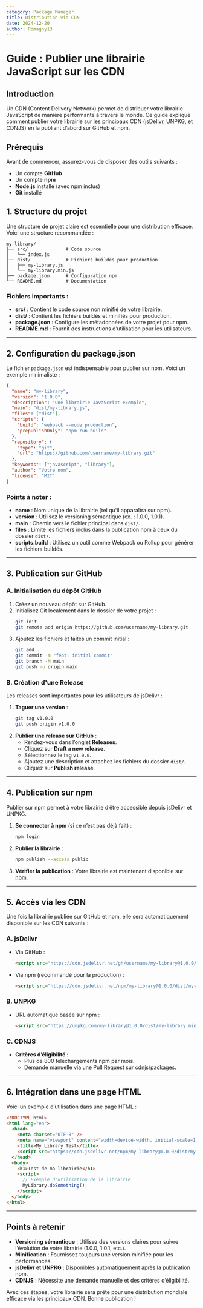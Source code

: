 ```yaml
---
category: Package Manager
title: Distribution via CDN
date: 2024-12-20
author: Romagny13
---
```


# Guide : Publier une librairie JavaScript sur les CDN

## Introduction

Un CDN (Content Delivery Network) permet de distribuer votre librairie JavaScript de manière performante à travers le monde. Ce guide explique comment publier votre librairie sur les principaux CDN (jsDelivr, UNPKG, et CDNJS) en la publiant d’abord sur GitHub et npm.

## Prérequis

Avant de commencer, assurez-vous de disposer des outils suivants :

- Un compte **GitHub**
- Un compte **npm**
- **Node.js** installé (avec npm inclus)
- **Git** installé

## 1. Structure du projet

Une structure de projet claire est essentielle pour une distribution efficace. Voici une structure recommandée :

```
my-library/
├── src/              # Code source
│   └── index.js
├── dist/             # Fichiers buildés pour production
│   ├── my-library.js
│   └── my-library.min.js
├── package.json      # Configuration npm
└── README.md         # Documentation
```

### Fichiers importants :

- **src/** : Contient le code source non minifié de votre librairie.
- **dist/** : Contient les fichiers buildés et minifiés pour production.
- **package.json** : Configure les métadonnées de votre projet pour npm.
- **README.md** : Fournit des instructions d’utilisation pour les utilisateurs.

---

## 2. Configuration du package.json

Le fichier `package.json` est indispensable pour publier sur npm. Voici un exemple minimaliste :

```json
{
  "name": "my-library",
  "version": "1.0.0",
  "description": "Une librairie JavaScript exemple",
  "main": "dist/my-library.js",
  "files": ["dist"],
  "scripts": {
    "build": "webpack --mode production",
    "prepublishOnly": "npm run build"
  },
  "repository": {
    "type": "git",
    "url": "https://github.com/username/my-library.git"
  },
  "keywords": ["javascript", "library"],
  "author": "Votre nom",
  "license": "MIT"
}
```

### Points à noter :

- **name** : Nom unique de la librairie (tel qu'il apparaîtra sur npm).
- **version** : Utilisez le versioning sémantique (ex. : 1.0.0, 1.0.1).
- **main** : Chemin vers le fichier principal dans `dist/`.
- **files** : Limite les fichiers inclus dans la publication npm à ceux du dossier `dist/`.
- **scripts.build** : Utilisez un outil comme Webpack ou Rollup pour générer les fichiers buildés.

---

## 3. Publication sur GitHub

### A. Initialisation du dépôt GitHub

1. Créez un nouveau dépôt sur GitHub.
2. Initialisez Git localement dans le dossier de votre projet :
   ```bash
   git init
   git remote add origin https://github.com/username/my-library.git
   ```
3. Ajoutez les fichiers et faites un commit initial :
   ```bash
   git add .
   git commit -m "feat: initial commit"
   git branch -M main
   git push -u origin main
   ```

### B. Création d'une Release

Les releases sont importantes pour les utilisateurs de jsDelivr :

1. **Taguer une version** :
   ```bash
   git tag v1.0.0
   git push origin v1.0.0
   ```
2. **Publier une release sur GitHub** :
   - Rendez-vous dans l’onglet **Releases**.
   - Cliquez sur **Draft a new release**.
   - Sélectionnez le tag `v1.0.0`.
   - Ajoutez une description et attachez les fichiers du dossier `dist/`.
   - Cliquez sur **Publish release**.

---

## 4. Publication sur npm

Publier sur npm permet à votre librairie d’être accessible depuis jsDelivr et UNPKG.

1. **Se connecter à npm** (si ce n’est pas déjà fait) :

   ```bash
   npm login
   ```

2. **Publier la librairie** :

   ```bash
   npm publish --access public
   ```

3. **Vérifier la publication** :
   Votre librairie est maintenant disponible sur [npm](https://www.npmjs.com/).

---

## 5. Accès via les CDN

Une fois la librairie publiée sur GitHub et npm, elle sera automatiquement disponible sur les CDN suivants :

### A. jsDelivr

- Via GitHub :
  ```html
  <script src="https://cdn.jsdelivr.net/gh/username/my-library@1.0.0/dist/my-library.min.js"></script>
  ```
- Via npm (recommandé pour la production) :
  ```html
  <script src="https://cdn.jsdelivr.net/npm/my-library@1.0.0/dist/my-library.min.js"></script>
  ```

### B. UNPKG

- URL automatique basée sur npm :
  ```html
  <script src="https://unpkg.com/my-library@1.0.0/dist/my-library.min.js"></script>
  ```

### C. CDNJS

- **Critères d’éligibilité** :
  - Plus de 800 téléchargements npm par mois.
  - Demande manuelle via une Pull Request sur [cdnjs/packages](https://github.com/cdnjs/packages).

---

## 6. Intégration dans une page HTML

Voici un exemple d’utilisation dans une page HTML :

```html
<!DOCTYPE html>
<html lang="en">
  <head>
    <meta charset="UTF-8" />
    <meta name="viewport" content="width=device-width, initial-scale=1.0" />
    <title>My Library Test</title>
    <script src="https://cdn.jsdelivr.net/npm/my-library@1.0.0/dist/my-library.min.js"></script>
  </head>
  <body>
    <h1>Test de ma librairie</h1>
    <script>
      // Exemple d'utilisation de la librairie
      MyLibrary.doSomething();
    </script>
  </body>
</html>
```

---

## Points à retenir

- **Versioning sémantique** : Utilisez des versions claires pour suivre l’évolution de votre librairie (1.0.0, 1.0.1, etc.).
- **Minification** : Fournissez toujours une version minifiée pour les performances.
- **jsDelivr et UNPKG** : Disponibles automatiquement après la publication npm.
- **CDNJS** : Nécessite une demande manuelle et des critères d’éligibilité.

Avec ces étapes, votre librairie sera prête pour une distribution mondiale efficace via les principaux CDN. Bonne publication !
